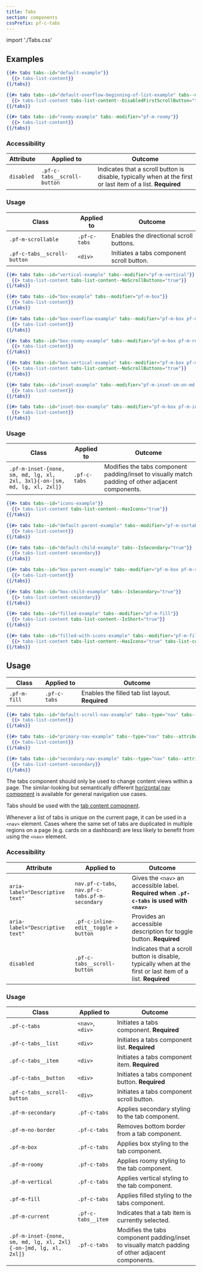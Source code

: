 ```yaml
---
title: Tabs
section: components
cssPrefix: pf-c-tabs
---
```


import './Tabs.css'

## Examples

```hbs title=Default
{{#> tabs tabs--id="default-example"}}
  {{> tabs-list-content}}
{{/tabs}}
```

```hbs title=Default-overflow-beginning-of-list
{{#> tabs tabs--id="default-overflow-beginning-of-list-example" tabs--modifier="pf-m-scrollable"}}
  {{> tabs-list-content tabs-list-content--DisabledFirstScrollButton="true"}}
{{/tabs}}
```

```hbs title=Roomy
{{#> tabs tabs--id="roomy-example" tabs--modifier="pf-m-roomy"}}
  {{> tabs-list-content}}
{{/tabs}}
```

### Accessibility

| Attribute | Applied to | Outcome |
| -- | -- | -- |
| `disabled` | `.pf-c-tabs__scroll-button` | Indicates that a scroll button is disable, typically when at the first or last item of a list. **Required** |

### Usage

| Class | Applied to | Outcome |
| -- | -- | -- |
| `.pf-m-scrollable` | `.pf-c-tabs` | Enables the directional scroll buttons. |
| `.pf-c-tabs__scroll-button` | `<div>` | Initiates a tabs component scroll button. |

```hbs title=Vertical
{{#> tabs tabs--id="vertical-example" tabs--modifier="pf-m-vertical"}}
  {{> tabs-list-content tabs-list-content--NoScrollButtons="true"}}
{{/tabs}}
```

```hbs title=Box
{{#> tabs tabs--id="box-example" tabs--modifier="pf-m-box"}}
  {{> tabs-list-content}}
{{/tabs}}
```

```hbs title=Box-overflow
{{#> tabs tabs--id="box-overflow-example" tabs--modifier="pf-m-box pf-m-scrollable" tabs-list-content--DisabledFirstScrollButton="true"}}
  {{> tabs-list-content}}
{{/tabs}}
```

```hbs title=Box-roomy
{{#> tabs tabs--id="box-roomy-example" tabs--modifier="pf-m-box pf-m-roomy"}}
  {{> tabs-list-content}}
{{/tabs}}
```

```hbs title=Box-vertical
{{#> tabs tabs--id="box-vertical-example" tabs--modifier="pf-m-box pf-m-vertical"}}
  {{> tabs-list-content tabs-list-content--NoScrollButtons="true"}}
{{/tabs}}
```

```hbs title=Inset
{{#> tabs tabs--id="inset-example" tabs--modifier="pf-m-inset-sm-on-md pf-m-inset-lg-on-lg pf-m-inset-2xl-on-xl"}}
  {{> tabs-list-content}}
{{/tabs}}
```

```hbs title=Inset-box
{{#> tabs tabs--id="inset-box-example" tabs--modifier="pf-m-box pf-m-inset-sm-on-md pf-m-inset-lg-on-lg pf-m-inset-2xl-on-xl"}}
  {{> tabs-list-content}}
{{/tabs}}
```

### Usage

| Class | Applied to | Outcome |
| -- | -- | -- |
| `.pf-m-inset-{none, sm, md, lg, xl, 2xl, 3xl}{-on-[sm, md, lg, xl, 2xl]}` | `.pf-c-tabs` | Modifies the tabs component padding/inset to visually match padding of other adjacent components. |

```hbs title=Icons-and-text
{{#> tabs tabs--id="icons-example"}}
  {{> tabs-list-content tabs-list-content--HasIcons="true"}}
{{/tabs}}
```

```hbs title=Tabs-with-sub-tabs
{{#> tabs tabs--id="default-parent-example" tabs--modifier="pf-m-sortable"}}
  {{> tabs-list-content}}
{{/tabs}}

{{#> tabs tabs--id="default-child-example" tabs--IsSecondary="true"}}
  {{> tabs-list-content-secondary}}
{{/tabs}}
```

```hbs title=Box-tabs-with-sub-tabs
{{#> tabs tabs--id="box-parent-example" tabs--modifier="pf-m-box pf-m-scrollable"}}
  {{> tabs-list-content}}
{{/tabs}}

{{#> tabs tabs--id="box-child-example" tabs--IsSecondary="true"}}
  {{> tabs-list-content-secondary}}
{{/tabs}}
```

```hbs title=Filled
{{#> tabs tabs--id="filled-example" tabs--modifier="pf-m-fill"}}
  {{> tabs-list-content tabs-list-content--IsShort="true"}}
{{/tabs}}
```

```hbs title=Filled-with-icons
{{#> tabs tabs--id="filled-with-icons-example" tabs--modifier="pf-m-fill"}}
  {{> tabs-list-content tabs-list-content--HasIcons="true" tabs-list-content--IsShort="true"}}
{{/tabs}}
```

## Usage

| Class | Applied to | Outcome |
| -- | -- | -- |
| `.pf-m-fill`  | `.pf-c-tabs` | Enables the filled tab list layout. **Required** |

```hbs title=Using-the-nav-element
{{#> tabs tabs--id="default-scroll-nav-example" tabs--type="nav" tabs--modifier="pf-m-scrollable" tabs--attribute='aria-label="Local"' tabs-button--type="a"}}
  {{> tabs-list-content}}
{{/tabs}}
```

```hbs title=Sub-nav-using-the-nav-element
{{#> tabs tabs--id="primary-nav-example" tabs--type="nav" tabs--attribute='aria-label="Local"' tabs-button--type="a"}}
  {{> tabs-list-content}}
{{/tabs}}

{{#> tabs tabs--id="secondary-nav-example" tabs--type="nav" tabs--attribute='aria-label="Local secondary"' tabs-button--type="a" tabs--modifier="pf-m-secondary"}}
  {{> tabs-list-content-secondary}}
{{/tabs}}
```

The tabs component should only be used to change content views within a page. The similar-looking but semantically different [horizontal nav component](/documentation/core/components/nav) is available for general navigation use cases.

Tabs should be used with the [tab content component](/documentation/core/components/tabcontent).

Whenever a list of tabs is unique on the current page, it can be used in a `<nav>` element. Cases where the same set of tabs are duplicated in multiple regions on a page (e.g. cards on a dashboard) are less likely to benefit from using the `<nav>` element.

### Accessibility

| Attribute | Applied to | Outcome |
| -- | -- | -- |
| `aria-label="Descriptive text"` | `nav.pf-c-tabs`, `nav.pf-c-tabs.pf-m-secondary` | Gives the `<nav>` an accessible label. **Required when `.pf-c-tabs` is used with `<nav>`**
| `aria-label="Descriptive text"` | `.pf-c-inline-edit__toggle > button` | Provides an accessible description for toggle button. **Required**
| `disabled` | `.pf-c-tabs__scroll-button` | Indicates that a scroll button is disable, typically when at the first or last item of a list. **Required** |

### Usage

| Class | Applied to | Outcome |
| -- | -- | -- |
| `.pf-c-tabs` | `<nav>`, `<div>` | Initiates a tabs component. **Required** |
| `.pf-c-tabs__list` | `<div>` | Initiates a tabs component list. **Required** |
| `.pf-c-tabs__item` | `<div>` | Initiates a tabs component item. **Required** |
| `.pf-c-tabs__button` | `<div>` | Initiates a tabs component button. **Required** |
| `.pf-c-tabs__scroll-button` | `<div>` | Initiates a tabs component scroll button. |
| `.pf-m-secondary` | `.pf-c-tabs` | Applies secondary styling to the tab component. |
| `.pf-m-no-border` | `.pf-c-tabs` | Removes bottom border from a tab component. |
| `.pf-m-box` | `.pf-c-tabs` | Applies box styling to the tab component. |
| `.pf-m-roomy` | `.pf-c-tabs` | Applies roomy styling to the tab component. |
| `.pf-m-vertical` | `.pf-c-tabs` | Applies vertical styling to the tab component. |
| `.pf-m-fill` | `.pf-c-tabs` | Applies filled styling to the tabs component. |
| `.pf-m-current` | `.pf-c-tabs__item` | Indicates that a tab item is currently selected. |
| `.pf-m-inset-{none, sm, md, lg, xl, 2xl}{-on-[md, lg, xl, 2xl]}` | `.pf-c-tabs` | Modifies the tabs component padding/inset to visually match padding of other adjacent components. |
